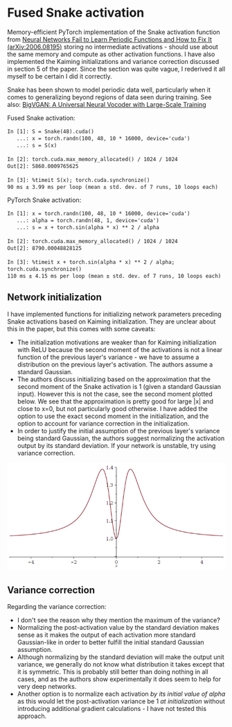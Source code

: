# Fused Snake activation

Memory-efficient PyTorch implementation of the Snake activation function
from [Neural Networks Fail to Learn Periodic Functions and How to Fix It (arXiv:2006.08195)](https://arxiv.org/abs/2006.08195) storing no intermediate activations - should use about the same memory and compute as other activation functions. I have also implemented the Kaiming initializations and variance correction discussed in section 5 of the paper. Since the section was quite vague, I rederived it all myself to be certain I did it correctly.

Snake has been shown to model periodic data well, particularly when it comes to generalizing beyond regions of data seen
during training. See
also: [BigVGAN: A Universal Neural Vocoder with Large-Scale Training](https://arxiv.org/abs/2206.04658)

Fused Snake activation:

```
In [1]: S = Snake(48).cuda()
   ...: x = torch.randn(100, 48, 10 * 16000, device='cuda')
   ...: s = S(x)

In [2]: torch.cuda.max_memory_allocated() / 1024 / 1024
Out[2]: 5860.0009765625

In [3]: %timeit S(x); torch.cuda.synchronize()
90 ms ± 3.99 ms per loop (mean ± std. dev. of 7 runs, 10 loops each)
```

PyTorch Snake activation:

```
In [1]: x = torch.randn(100, 48, 10 * 16000, device='cuda')
   ...: alpha = torch.randn(48, 1, device='cuda')
   ...: s = x + torch.sin(alpha * x) ** 2 / alpha

In [2]: torch.cuda.max_memory_allocated() / 1024 / 1024
Out[2]: 8790.00048828125

In [3]: %timeit x + torch.sin(alpha * x) ** 2 / alpha; torch.cuda.synchronize()
110 ms ± 4.15 ms per loop (mean ± std. dev. of 7 runs, 10 loops each)
```

## Network initialization

I have implemented functions for initializing network parameters preceding Snake activations based on Kaiming initialization. They are unclear about this in the paper, but this comes with some caveats:
* The initialization motivations are weaker than for Kaiming initialization with ReLU because the second moment of
  the activations is not a linear function of the previous layer's variance - we have to assume a distribution on the previous layer's activation. The authors assume a standard Gaussian.
* The authors discuss initializing based on the approximation that the second moment of the Snake activation is 1 (given a standard Gaussian input). However this is not the case, see the second moment plotted below. We see that the approximation is pretty good for large |x| and close to x=0, but not particularly good otherwise. I have added the option to use the exact second moment in the initialization, and the option to account for variance correction in the initialization.
* In order to justify the initial assumption of the previous layer's variance being standard Gaussian, the authors suggest normalizing the activation output by its standard deviation. If your network is unstable, try using variance correction.

![Second moment as function of alpha](xlsq.png)

## Variance correction

Regarding the variance correction:

* I don't see the reason why they mention the maximum of the variance?
* Normalizing the post-activation value by the standard deviation makes sense as it makes the output of each activation more standard Gaussian-like in order to better fulfill the initial standard Gaussian assumption.
* Although normalizing by the standard deviation will make the output unit variance, we generally do not know what distribution it takes except that it is symmetric. This is probably still better than doing nothing in all cases, and as the authors show experimentally it does seem to help for very deep networks.
* Another option is to normalize each activation *by its initial value of alpha* as this would let the post-activation variance be 1 *at initialization* without introducing additional gradient calculations - I have not tested this approach.
